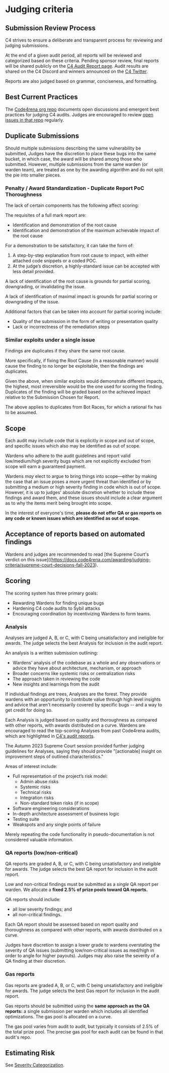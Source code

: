 # Judging criteria

## Submission Review Process

C4 strives to ensure a deliberate and transparent process for reviewing and judging submissions.

At the end of a given audit period, all reports will be reviewed and categorized based on these criteria. Pending sponsor review, final reports will be shared publicly on the [C4 Audit Report page](https://code4rena.com/reports). Audit results are shared on the C4 Discord and winners announced on the [C4 Twitter](https://twitter.com/code423n4).

Reports are also judged based on grammar, conciseness, and formatting.

## Best Current Practices

The [Code4rena org repo](https://github.com/code-423n4/org) documents open discussions and emergent best practices for judging C4 audits. Judges are encouraged to review [open issues in that repo](https://github.com/code-423n4/org/issues) regularly.

## Duplicate Submissions

Should multiple submissions describing the same vulnerability be submitted, Judges have the discretion to place these bugs into the same bucket, in which case, the award will be shared among those who submitted. However, multiple submissions from the same warden (or warden team), are treated as one by the awarding algorithm and do not split the pie into smaller pieces.

### Penalty / Award Standardization - Duplicate Report PoC Thoroughness

The lack of certain components has the following affect scoring:

The requisites of a full mark report are:
- Identification and demonstration of the root cause
- Identification and demonstration of the maximum achievable impact of the root cause

For a demonstration to be satisfactory, it can take the form of:

1. A step-by-step explanation from root cause to impact, with either attached code snippets or a coded POC.
2. At the judge’s discretion, a highly-standard issue can be accepted with less detail provided.

A lack of identification of the root cause is grounds for partial scoring, downgrading, or invalidating the issue.

A lack of identification of maximal impact is grounds for partial scoring or downgrading of the issue.

Additional factors that can be taken into account for partial scoring include:
- Quality of the submission in the form of writing or presentation quality
- Lack or incorrectness of the remediation steps

### Similar exploits under a single issue

Findings are duplicates if they share the same root cause.

More specifically, if fixing the Root Cause (in a reasonable manner) would cause the finding to no longer be exploitable, then the findings are duplicates.

Given the above, when similar exploits would demonstrate different impacts, the highest, most irreversible would be the one used for scoring the finding. Duplicates of the finding will be graded based on the achieved impact relative to the Submission Chosen for Report.

The above applies to duplicates from Bot Races, for which a rational fix has to be assumed.

## Scope

Each audit may include code that is explicitly in scope and out of scope, and specific issues which also may be identified as out of scope.

Wardens who adhere to the audit guidelines and report valid low/medium/high severity bugs which are not explicitly excluded from scope will earn a guaranteed payment.

Wardens _may_ elect to argue to bring things into scope—either by making the case that an issue poses a more urgent threat than identified or by submitting a medium or high severity finding in code which is out of scope. However, it is up to judges' absolute discretion whether to include these findings and award them, and these issues should include a clear argument as to why the items merit being brought into scope.

In the interest of everyone's time, **please do not offer QA or gas reports on any code or known issues which are identified as out of scope.**

## Acceptance of reports based on automated findings

Wardens and judges are recommended to read [the Supreme Court's verdict on this issue]((https://docs.code4rena.com/awarding/judging-criteria/supreme-court-decisions-fall-2023). 

## Scoring

The scoring system has three primary goals:

* Rewarding Wardens for finding unique bugs
* Hardening C4 code audits to Sybil attacks
* Encouraging coordination by incentivizing Wardens to form teams.

### Analysis

Analyses are judged A, B, or C, with C being unsatisfactory and ineligible for awards. The judge selects the best Analysis for inclusion in the audit report.

An analysis is a written submission outlining:

- Wardens' analysis of the codebase as a whole and any observations or advice they have about architecture, mechanism, or approach
- Broader concerns like systemic risks or centralization risks
- The approach taken in reviewing the code
- New insights and learnings from the audit

If individual findings are trees, Analyses are the forest. They provide wardens with an opportunity to contribute value through high level insights and advice that aren't necessarily covered by specific bugs -- and a way to get credit for doing so.

Each Analysis is judged based on quality and thoroughness as compared with other reports, with awards distributed on a curve. Wardens are encouraged to read the top-scoring Analyses from past Code4rena audits, which are highlighted in [C4's audit reports](https://code4rena.com/reports).

The Autumn 2023 Supreme Court session provided further judging guidelines for Analyses, saying they should provide "[actionable] insight on improvement steps of outlined characteristics." 

Areas of interest include:
- Full representation of the project’s risk model:
  - Admin abuse risks
  - Systemic risks
  - Technical risks
  - Integration risks
  - Non-standard token risks (if in scope)
- Software engineering considerations
- In-depth architecture assessment of business logic 
- Testing suite
- Weakspots and any single points of failure

Merely repeating the code functionality in pseudo-documentation is not considered valuable information.

### QA reports (low/non-critical)

QA reports are graded A, B, or C, with C being unsatisfactory and ineligible for awards. The judge selects the best QA report for inclusion in the audit report.

Low and non-critical findings must be submitted as a _single_ QA report per warden. We allocate a **fixed 2.5% of prize pools toward QA reports.**

QA reports should include:

* all low severity findings; and
* all non-critical findings.

Each QA report should be assessed based on report quality and thoroughness as compared with other reports, with awards distributed on a curve. 

Judges have discretion to assign a lower grade to wardens overstating the severity of QA issues (submitting low/non-critical issues as med/high in order to angle for higher payouts). Judges may also raise the severity of a QA finding at their discretion. 

### Gas reports

Gas reports are graded A, B, or C, with C being unsatisfactory and ineligible for awards. The judge selects the best Gas report for inclusion in the audit report.

Gas reports should be submitted using the **same approach as the QA reports:** a single submission per warden which includes all identified optimizations. The gas pool is allocated on a curve. 

The gas pool varies from audit to audit, but typically it consists of 2.5% of the total prize pool. The precise gas pool for each audit can be found in that audit's repo.

## Estimating Risk

See [Severity Categorization](https://docs.code4rena.com/awarding/judging-criteria/severity-categorization).
